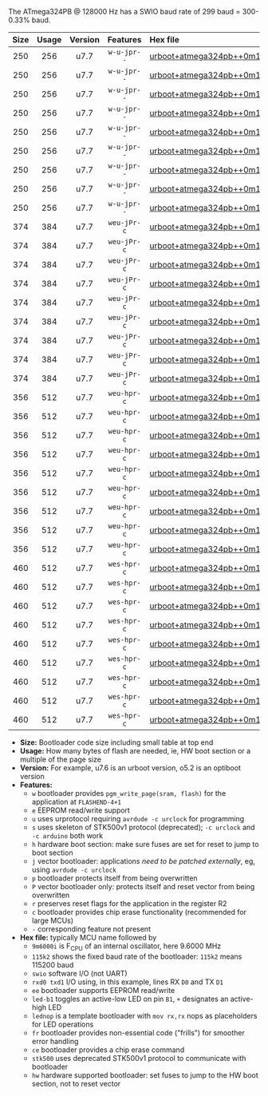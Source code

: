 The ATmega324PB @ 128000 Hz has a SWIO baud rate of 299 baud = 300-0.33% baud.

|Size|Usage|Version|Features|Hex file|
|:-:|:-:|:-:|:-:|:--|
|250|256|u7.7|`w-u-jpr--`|[urboot+atmega324pb++0m1280i++++0k3_swio_rxd0_txd1_led+b0.hex](https://raw.githubusercontent.com/stefanrueger/urboot.hex/main/mcus/atmega324pb/internal_oscillator/fint++0m1280_Hz/br++++0k3_bps/urboot+atmega324pb++0m1280i++++0k3_swio_rxd0_txd1_led+b0.hex)|
|250|256|u7.7|`w-u-jpr--`|[urboot+atmega324pb++0m1280i++++0k3_swio_rxd0_txd1_led+b7.hex](https://raw.githubusercontent.com/stefanrueger/urboot.hex/main/mcus/atmega324pb/internal_oscillator/fint++0m1280_Hz/br++++0k3_bps/urboot+atmega324pb++0m1280i++++0k3_swio_rxd0_txd1_led+b7.hex)|
|250|256|u7.7|`w-u-jpr--`|[urboot+atmega324pb++0m1280i++++0k3_swio_rxd0_txd1_lednop.hex](https://raw.githubusercontent.com/stefanrueger/urboot.hex/main/mcus/atmega324pb/internal_oscillator/fint++0m1280_Hz/br++++0k3_bps/urboot+atmega324pb++0m1280i++++0k3_swio_rxd0_txd1_lednop.hex)|
|250|256|u7.7|`w-u-jpr--`|[urboot+atmega324pb++0m1280i++++0k3_swio_rxd2_txd3_led+b0.hex](https://raw.githubusercontent.com/stefanrueger/urboot.hex/main/mcus/atmega324pb/internal_oscillator/fint++0m1280_Hz/br++++0k3_bps/urboot+atmega324pb++0m1280i++++0k3_swio_rxd2_txd3_led+b0.hex)|
|250|256|u7.7|`w-u-jpr--`|[urboot+atmega324pb++0m1280i++++0k3_swio_rxd2_txd3_led+b7.hex](https://raw.githubusercontent.com/stefanrueger/urboot.hex/main/mcus/atmega324pb/internal_oscillator/fint++0m1280_Hz/br++++0k3_bps/urboot+atmega324pb++0m1280i++++0k3_swio_rxd2_txd3_led+b7.hex)|
|250|256|u7.7|`w-u-jpr--`|[urboot+atmega324pb++0m1280i++++0k3_swio_rxd2_txd3_lednop.hex](https://raw.githubusercontent.com/stefanrueger/urboot.hex/main/mcus/atmega324pb/internal_oscillator/fint++0m1280_Hz/br++++0k3_bps/urboot+atmega324pb++0m1280i++++0k3_swio_rxd2_txd3_lednop.hex)|
|250|256|u7.7|`w-u-jpr--`|[urboot+atmega324pb++0m1280i++++0k3_swio_rxe2_txe3_led+b0.hex](https://raw.githubusercontent.com/stefanrueger/urboot.hex/main/mcus/atmega324pb/internal_oscillator/fint++0m1280_Hz/br++++0k3_bps/urboot+atmega324pb++0m1280i++++0k3_swio_rxe2_txe3_led+b0.hex)|
|250|256|u7.7|`w-u-jpr--`|[urboot+atmega324pb++0m1280i++++0k3_swio_rxe2_txe3_led+b7.hex](https://raw.githubusercontent.com/stefanrueger/urboot.hex/main/mcus/atmega324pb/internal_oscillator/fint++0m1280_Hz/br++++0k3_bps/urboot+atmega324pb++0m1280i++++0k3_swio_rxe2_txe3_led+b7.hex)|
|250|256|u7.7|`w-u-jpr--`|[urboot+atmega324pb++0m1280i++++0k3_swio_rxe2_txe3_lednop.hex](https://raw.githubusercontent.com/stefanrueger/urboot.hex/main/mcus/atmega324pb/internal_oscillator/fint++0m1280_Hz/br++++0k3_bps/urboot+atmega324pb++0m1280i++++0k3_swio_rxe2_txe3_lednop.hex)|
|374|384|u7.7|`weu-jPr-c`|[urboot+atmega324pb++0m1280i++++0k3_swio_rxd0_txd1_ee_led+b0_fr_ce.hex](https://raw.githubusercontent.com/stefanrueger/urboot.hex/main/mcus/atmega324pb/internal_oscillator/fint++0m1280_Hz/br++++0k3_bps/urboot+atmega324pb++0m1280i++++0k3_swio_rxd0_txd1_ee_led+b0_fr_ce.hex)|
|374|384|u7.7|`weu-jPr-c`|[urboot+atmega324pb++0m1280i++++0k3_swio_rxd0_txd1_ee_led+b7_fr_ce.hex](https://raw.githubusercontent.com/stefanrueger/urboot.hex/main/mcus/atmega324pb/internal_oscillator/fint++0m1280_Hz/br++++0k3_bps/urboot+atmega324pb++0m1280i++++0k3_swio_rxd0_txd1_ee_led+b7_fr_ce.hex)|
|374|384|u7.7|`weu-jPr-c`|[urboot+atmega324pb++0m1280i++++0k3_swio_rxd0_txd1_ee_lednop_fr_ce.hex](https://raw.githubusercontent.com/stefanrueger/urboot.hex/main/mcus/atmega324pb/internal_oscillator/fint++0m1280_Hz/br++++0k3_bps/urboot+atmega324pb++0m1280i++++0k3_swio_rxd0_txd1_ee_lednop_fr_ce.hex)|
|374|384|u7.7|`weu-jPr-c`|[urboot+atmega324pb++0m1280i++++0k3_swio_rxd2_txd3_ee_led+b0_fr_ce.hex](https://raw.githubusercontent.com/stefanrueger/urboot.hex/main/mcus/atmega324pb/internal_oscillator/fint++0m1280_Hz/br++++0k3_bps/urboot+atmega324pb++0m1280i++++0k3_swio_rxd2_txd3_ee_led+b0_fr_ce.hex)|
|374|384|u7.7|`weu-jPr-c`|[urboot+atmega324pb++0m1280i++++0k3_swio_rxd2_txd3_ee_led+b7_fr_ce.hex](https://raw.githubusercontent.com/stefanrueger/urboot.hex/main/mcus/atmega324pb/internal_oscillator/fint++0m1280_Hz/br++++0k3_bps/urboot+atmega324pb++0m1280i++++0k3_swio_rxd2_txd3_ee_led+b7_fr_ce.hex)|
|374|384|u7.7|`weu-jPr-c`|[urboot+atmega324pb++0m1280i++++0k3_swio_rxd2_txd3_ee_lednop_fr_ce.hex](https://raw.githubusercontent.com/stefanrueger/urboot.hex/main/mcus/atmega324pb/internal_oscillator/fint++0m1280_Hz/br++++0k3_bps/urboot+atmega324pb++0m1280i++++0k3_swio_rxd2_txd3_ee_lednop_fr_ce.hex)|
|374|384|u7.7|`weu-jPr-c`|[urboot+atmega324pb++0m1280i++++0k3_swio_rxe2_txe3_ee_led+b0_fr_ce.hex](https://raw.githubusercontent.com/stefanrueger/urboot.hex/main/mcus/atmega324pb/internal_oscillator/fint++0m1280_Hz/br++++0k3_bps/urboot+atmega324pb++0m1280i++++0k3_swio_rxe2_txe3_ee_led+b0_fr_ce.hex)|
|374|384|u7.7|`weu-jPr-c`|[urboot+atmega324pb++0m1280i++++0k3_swio_rxe2_txe3_ee_led+b7_fr_ce.hex](https://raw.githubusercontent.com/stefanrueger/urboot.hex/main/mcus/atmega324pb/internal_oscillator/fint++0m1280_Hz/br++++0k3_bps/urboot+atmega324pb++0m1280i++++0k3_swio_rxe2_txe3_ee_led+b7_fr_ce.hex)|
|374|384|u7.7|`weu-jPr-c`|[urboot+atmega324pb++0m1280i++++0k3_swio_rxe2_txe3_ee_lednop_fr_ce.hex](https://raw.githubusercontent.com/stefanrueger/urboot.hex/main/mcus/atmega324pb/internal_oscillator/fint++0m1280_Hz/br++++0k3_bps/urboot+atmega324pb++0m1280i++++0k3_swio_rxe2_txe3_ee_lednop_fr_ce.hex)|
|356|512|u7.7|`weu-hpr-c`|[urboot+atmega324pb++0m1280i++++0k3_swio_rxd0_txd1_ee_led+b0_fr_ce_hw.hex](https://raw.githubusercontent.com/stefanrueger/urboot.hex/main/mcus/atmega324pb/internal_oscillator/fint++0m1280_Hz/br++++0k3_bps/urboot+atmega324pb++0m1280i++++0k3_swio_rxd0_txd1_ee_led+b0_fr_ce_hw.hex)|
|356|512|u7.7|`weu-hpr-c`|[urboot+atmega324pb++0m1280i++++0k3_swio_rxd0_txd1_ee_led+b7_fr_ce_hw.hex](https://raw.githubusercontent.com/stefanrueger/urboot.hex/main/mcus/atmega324pb/internal_oscillator/fint++0m1280_Hz/br++++0k3_bps/urboot+atmega324pb++0m1280i++++0k3_swio_rxd0_txd1_ee_led+b7_fr_ce_hw.hex)|
|356|512|u7.7|`weu-hpr-c`|[urboot+atmega324pb++0m1280i++++0k3_swio_rxd0_txd1_ee_lednop_fr_ce_hw.hex](https://raw.githubusercontent.com/stefanrueger/urboot.hex/main/mcus/atmega324pb/internal_oscillator/fint++0m1280_Hz/br++++0k3_bps/urboot+atmega324pb++0m1280i++++0k3_swio_rxd0_txd1_ee_lednop_fr_ce_hw.hex)|
|356|512|u7.7|`weu-hpr-c`|[urboot+atmega324pb++0m1280i++++0k3_swio_rxd2_txd3_ee_led+b0_fr_ce_hw.hex](https://raw.githubusercontent.com/stefanrueger/urboot.hex/main/mcus/atmega324pb/internal_oscillator/fint++0m1280_Hz/br++++0k3_bps/urboot+atmega324pb++0m1280i++++0k3_swio_rxd2_txd3_ee_led+b0_fr_ce_hw.hex)|
|356|512|u7.7|`weu-hpr-c`|[urboot+atmega324pb++0m1280i++++0k3_swio_rxd2_txd3_ee_led+b7_fr_ce_hw.hex](https://raw.githubusercontent.com/stefanrueger/urboot.hex/main/mcus/atmega324pb/internal_oscillator/fint++0m1280_Hz/br++++0k3_bps/urboot+atmega324pb++0m1280i++++0k3_swio_rxd2_txd3_ee_led+b7_fr_ce_hw.hex)|
|356|512|u7.7|`weu-hpr-c`|[urboot+atmega324pb++0m1280i++++0k3_swio_rxd2_txd3_ee_lednop_fr_ce_hw.hex](https://raw.githubusercontent.com/stefanrueger/urboot.hex/main/mcus/atmega324pb/internal_oscillator/fint++0m1280_Hz/br++++0k3_bps/urboot+atmega324pb++0m1280i++++0k3_swio_rxd2_txd3_ee_lednop_fr_ce_hw.hex)|
|356|512|u7.7|`weu-hpr-c`|[urboot+atmega324pb++0m1280i++++0k3_swio_rxe2_txe3_ee_led+b0_fr_ce_hw.hex](https://raw.githubusercontent.com/stefanrueger/urboot.hex/main/mcus/atmega324pb/internal_oscillator/fint++0m1280_Hz/br++++0k3_bps/urboot+atmega324pb++0m1280i++++0k3_swio_rxe2_txe3_ee_led+b0_fr_ce_hw.hex)|
|356|512|u7.7|`weu-hpr-c`|[urboot+atmega324pb++0m1280i++++0k3_swio_rxe2_txe3_ee_led+b7_fr_ce_hw.hex](https://raw.githubusercontent.com/stefanrueger/urboot.hex/main/mcus/atmega324pb/internal_oscillator/fint++0m1280_Hz/br++++0k3_bps/urboot+atmega324pb++0m1280i++++0k3_swio_rxe2_txe3_ee_led+b7_fr_ce_hw.hex)|
|356|512|u7.7|`weu-hpr-c`|[urboot+atmega324pb++0m1280i++++0k3_swio_rxe2_txe3_ee_lednop_fr_ce_hw.hex](https://raw.githubusercontent.com/stefanrueger/urboot.hex/main/mcus/atmega324pb/internal_oscillator/fint++0m1280_Hz/br++++0k3_bps/urboot+atmega324pb++0m1280i++++0k3_swio_rxe2_txe3_ee_lednop_fr_ce_hw.hex)|
|460|512|u7.7|`wes-hpr-c`|[urboot+atmega324pb++0m1280i++++0k3_swio_rxd0_txd1_ee_led+b0_fr_ce_stk500_hw.hex](https://raw.githubusercontent.com/stefanrueger/urboot.hex/main/mcus/atmega324pb/internal_oscillator/fint++0m1280_Hz/br++++0k3_bps/urboot+atmega324pb++0m1280i++++0k3_swio_rxd0_txd1_ee_led+b0_fr_ce_stk500_hw.hex)|
|460|512|u7.7|`wes-hpr-c`|[urboot+atmega324pb++0m1280i++++0k3_swio_rxd0_txd1_ee_led+b7_fr_ce_stk500_hw.hex](https://raw.githubusercontent.com/stefanrueger/urboot.hex/main/mcus/atmega324pb/internal_oscillator/fint++0m1280_Hz/br++++0k3_bps/urboot+atmega324pb++0m1280i++++0k3_swio_rxd0_txd1_ee_led+b7_fr_ce_stk500_hw.hex)|
|460|512|u7.7|`wes-hpr-c`|[urboot+atmega324pb++0m1280i++++0k3_swio_rxd0_txd1_ee_lednop_fr_ce_stk500_hw.hex](https://raw.githubusercontent.com/stefanrueger/urboot.hex/main/mcus/atmega324pb/internal_oscillator/fint++0m1280_Hz/br++++0k3_bps/urboot+atmega324pb++0m1280i++++0k3_swio_rxd0_txd1_ee_lednop_fr_ce_stk500_hw.hex)|
|460|512|u7.7|`wes-hpr-c`|[urboot+atmega324pb++0m1280i++++0k3_swio_rxd2_txd3_ee_led+b0_fr_ce_stk500_hw.hex](https://raw.githubusercontent.com/stefanrueger/urboot.hex/main/mcus/atmega324pb/internal_oscillator/fint++0m1280_Hz/br++++0k3_bps/urboot+atmega324pb++0m1280i++++0k3_swio_rxd2_txd3_ee_led+b0_fr_ce_stk500_hw.hex)|
|460|512|u7.7|`wes-hpr-c`|[urboot+atmega324pb++0m1280i++++0k3_swio_rxd2_txd3_ee_led+b7_fr_ce_stk500_hw.hex](https://raw.githubusercontent.com/stefanrueger/urboot.hex/main/mcus/atmega324pb/internal_oscillator/fint++0m1280_Hz/br++++0k3_bps/urboot+atmega324pb++0m1280i++++0k3_swio_rxd2_txd3_ee_led+b7_fr_ce_stk500_hw.hex)|
|460|512|u7.7|`wes-hpr-c`|[urboot+atmega324pb++0m1280i++++0k3_swio_rxd2_txd3_ee_lednop_fr_ce_stk500_hw.hex](https://raw.githubusercontent.com/stefanrueger/urboot.hex/main/mcus/atmega324pb/internal_oscillator/fint++0m1280_Hz/br++++0k3_bps/urboot+atmega324pb++0m1280i++++0k3_swio_rxd2_txd3_ee_lednop_fr_ce_stk500_hw.hex)|
|460|512|u7.7|`wes-hpr-c`|[urboot+atmega324pb++0m1280i++++0k3_swio_rxe2_txe3_ee_led+b0_fr_ce_stk500_hw.hex](https://raw.githubusercontent.com/stefanrueger/urboot.hex/main/mcus/atmega324pb/internal_oscillator/fint++0m1280_Hz/br++++0k3_bps/urboot+atmega324pb++0m1280i++++0k3_swio_rxe2_txe3_ee_led+b0_fr_ce_stk500_hw.hex)|
|460|512|u7.7|`wes-hpr-c`|[urboot+atmega324pb++0m1280i++++0k3_swio_rxe2_txe3_ee_led+b7_fr_ce_stk500_hw.hex](https://raw.githubusercontent.com/stefanrueger/urboot.hex/main/mcus/atmega324pb/internal_oscillator/fint++0m1280_Hz/br++++0k3_bps/urboot+atmega324pb++0m1280i++++0k3_swio_rxe2_txe3_ee_led+b7_fr_ce_stk500_hw.hex)|
|460|512|u7.7|`wes-hpr-c`|[urboot+atmega324pb++0m1280i++++0k3_swio_rxe2_txe3_ee_lednop_fr_ce_stk500_hw.hex](https://raw.githubusercontent.com/stefanrueger/urboot.hex/main/mcus/atmega324pb/internal_oscillator/fint++0m1280_Hz/br++++0k3_bps/urboot+atmega324pb++0m1280i++++0k3_swio_rxe2_txe3_ee_lednop_fr_ce_stk500_hw.hex)|

- **Size:** Bootloader code size including small table at top end
- **Usage:** How many bytes of flash are needed, ie, HW boot section or a multiple of the page size
- **Version:** For example, u7.6 is an urboot version, o5.2 is an optiboot version
- **Features:**
  + `w` bootloader provides `pgm_write_page(sram, flash)` for the application at `FLASHEND-4+1`
  + `e` EEPROM read/write support
  + `u` uses urprotocol requiring `avrdude -c urclock` for programming
  + `s` uses skeleton of STK500v1 protocol (deprecated); `-c urclock` and `-c arduino` both work
  + `h` hardware boot section: make sure fuses are set for reset to jump to boot section
  + `j` vector bootloader: applications *need to be patched externally*, eg, using `avrdude -c urclock`
  + `p` bootloader protects itself from being overwritten
  + `P` vector bootloader only: protects itself and reset vector from being overwritten
  + `r` preserves reset flags for the application in the register R2
  + `c` bootloader provides chip erase functionality (recommended for large MCUs)
  + `-` corresponding feature not present
- **Hex file:** typically MCU name followed by
  + `9m6000i` is F<sub>CPU</sub> of an internal oscillator, here 9.6000 MHz
  + `115k2` shows the fixed baud rate of the bootloader: `115k2` means 115200 baud
  + `swio` software I/O (not UART)
  + `rxd0 txd1` I/O using, in this example, lines RX `D0` and TX `D1`
  + `ee` bootloader supports EEPROM read/write
  + `led-b1` toggles an active-low LED on pin `B1`, `+` designates an active-high LED
  + `lednop` is a template bootloader with `mov rx,rx` nops as placeholders for LED operations
  + `fr` bootloader provides non-essential code ("frills") for smoother error handling
  + `ce` bootloader provides a chip erase command
  + `stk500` uses deprecated STK500v1 protocol to communicate with bootloader
  + `hw` hardware supported bootloader: set fuses to jump to the HW boot section, not to reset vector
